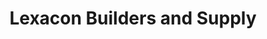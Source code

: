 ---
title: "Lexacon Builders and Supply"
url: /taytay/lexacon-builders-and-supply/
shop: Baustoffe
---
